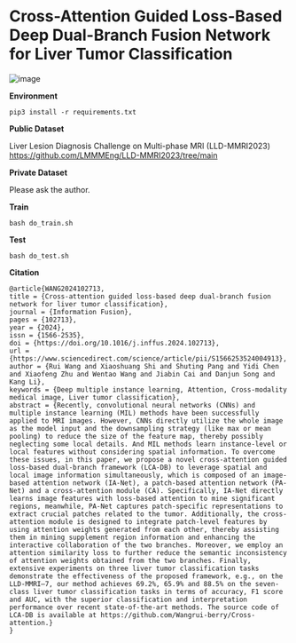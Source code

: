 # Cross-Attention Guided Loss-Based Deep Dual-Branch Fusion Network for Liver Tumor Classification

![image](https://github.com/user-attachments/assets/011d7e53-5b62-454e-ac43-4a4a0f0c83c9)

**Environment**

    pip3 install -r requirements.txt 

**Public Dataset**

Liver Lesion Diagnosis Challenge on Multi-phase MRI (LLD-MMRI2023)
    https://github.com/LMMMEng/LLD-MMRI2023/tree/main

**Private  Dataset**

Please ask the author.

**Train**

    bash do_train.sh

**Test**

    bash do_test.sh


**Citation**

    @article{WANG2024102713,
    title = {Cross-attention guided loss-based deep dual-branch fusion network for liver tumor classification},
    journal = {Information Fusion},
    pages = {102713},
    year = {2024},
    issn = {1566-2535},
    doi = {https://doi.org/10.1016/j.inffus.2024.102713},
    url = {https://www.sciencedirect.com/science/article/pii/S1566253524004913},
    author = {Rui Wang and Xiaoshuang Shi and Shuting Pang and Yidi Chen and Xiaofeng Zhu and Wentao Wang and Jiabin Cai and Danjun Song and Kang Li},
    keywords = {Deep multiple instance learning, Attention, Cross-modality medical image, Liver tumor classification},
    abstract = {Recently, convolutional neural networks (CNNs) and multiple instance learning (MIL) methods have been successfully applied to MRI images. However, CNNs directly utilize the whole image as the model input and the downsampling strategy (like max or mean pooling) to reduce the size of the feature map, thereby possibly neglecting some local details. And MIL methods learn instance-level or local features without considering spatial information. To overcome these issues, in this paper, we propose a novel cross-attention guided loss-based dual-branch framework (LCA-DB) to leverage spatial and local image information simultaneously, which is composed of an image-based attention network (IA-Net), a patch-based attention network (PA-Net) and a cross-attention module (CA). Specifically, IA-Net directly learns image features with loss-based attention to mine significant regions, meanwhile, PA-Net captures patch-specific representations to extract crucial patches related to the tumor. Additionally, the cross-attention module is designed to integrate patch-level features by using attention weights generated from each other, thereby assisting them in mining supplement region information and enhancing the interactive collaboration of the two branches. Moreover, we employ an attention similarity loss to further reduce the semantic inconsistency of attention weights obtained from the two branches. Finally, extensive experiments on three liver tumor classification tasks demonstrate the effectiveness of the proposed framework, e.g., on the LLD-MMRI–7, our method achieves 69.2%, 65.9% and 88.5% on the seven-class liver tumor classification tasks in terms of accuracy, F1 score and AUC, with the superior classification and interpretation performance over recent state-of-the-art methods. The source code of LCA-DB is available at https://github.com/Wangrui-berry/Cross-attention.}
    }

